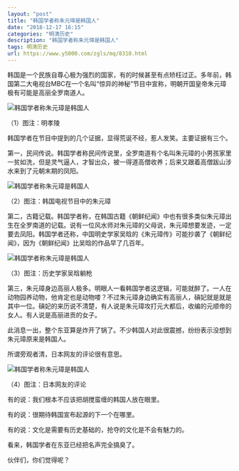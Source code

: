 ```yaml
---
layout: "post"
title: "韩国学者称朱元璋是韩国人"
date: "2018-12-17 16:15"
categories: "明清历史"
description: "韩国学者称朱元璋是韩国人"
tags: 明清历史
url: https://www.y5000.com/zgls/mq/8310.html
---
```






韩国是一个民族自尊心极为强烈的国家，有的时候甚至有点矫枉过正。多年前，韩国第二大电视台MBC在一个名叫“惊异的神秘”节目中宣称，明朝开国皇帝朱元璋极有可能是高丽全罗南道人。

![韩国学者称朱元璋是韩国人](/uploads/allimg/161226/6-161226154024431.JPG)

（1）图注：明孝陵

韩国学者在节目中提到的几个证据，显得荒诞不经，惹人发笑。主要证据有三个。

第一，民间传说。韩国学者称民间传说里，全罗南道有个名叫朱元璋的小男孩家里一贫如洗，但是灵气逼人，才智出众，被一得道高僧收养；后来又跟着高僧跋山涉水来到了元朝末期的凤阳。

![韩国学者称朱元璋是韩国人](/uploads/allimg/161226/6-161226154004M6.JPG)

（2）图注：韩国电视节目中的朱元璋

第二，古籍记载。韩国学者称，在韩国古籍《朝鲜纪闻》中也有很多类似朱元璋出生在全罗南道的记载。说有一位风水师对朱元璋的父母说，朱元璋想要发迹，一定要去凤阳。韩国学者还称，中国明史学家吴晗的《朱元璋传》可能抄袭了《朝鲜纪闻》，因为《朝鲜纪闻》比吴晗的作品早了几百年。

![韩国学者称朱元璋是韩国人](/uploads/allimg/161226/6-161226153944593.JPG)

（3）图注：历史学家吴晗躺枪

第三，朱元璋身边高丽人极多。明眼人一看韩国学者这逻辑，可能就醉了。一人在动物园养动物，他肯定也是动物喽？不过朱元璋身边确实有高丽人，碽妃就是就是其中一位。碽妃的来历说不清楚，有人说是朱元璋攻打元大都后，收编的元顺帝的女人。有人说是高丽进贡的女子。

此消息一出，整个东亚算是炸开了锅了。不少韩国人对此很震撼，纷纷表示没想到朱元璋原来是韩国人。

所谓旁观者清，日本网友的评论很有意思。

![韩国学者称朱元璋是韩国人](/uploads/allimg/161226/6-161226153924417.JPG)

（4）图注：日本网友的评论

有的说：我们根本不应该把胡搅蛮缠的韩国人放在眼里。

有的说：很期待韩国宣布起源的下一个在哪里。

有的说：文化是需要有历史基础的，抢夺的文化是不会有魅力的。

看来，韩国学者在东亚已经把名声完全搞臭了。

伙伴们，你们觉得呢？

